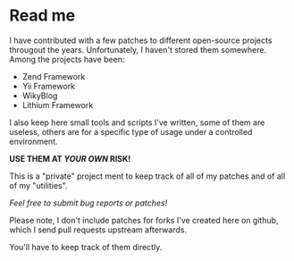 Read me
=======

I have contributed with a few patches to different open-source
projects througout the years. Unfortunately, I haven't stored
them somewhere. Among the projects have been:

 * Zend Framework
 * Yii Framework
 * WikyBlog
 * Lithium Framework

I also keep here small tools and scripts I've written, some of them
are useless, others are for a specific type of usage under a
controlled environment.

**USE THEM AT _YOUR OWN_ RISK!**

This is a "private" project ment to keep track of all of my patches
and of all of my "utilities".

*Feel free to submit bug reports or patches!*

Please note, I don't include patches for forks I've created here on
github, which I send pull requests upstream afterwards.

You'll have to keep track of them directly.